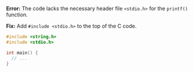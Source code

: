**Error:** The code lacks the necessary header file `<stdio.h>` for the `printf()` function.

**Fix:** Add `#include <stdio.h>` to the top of the C code.

```c
#include <string.h>
#include <stdio.h>

int main() {
  // ...
}
```
